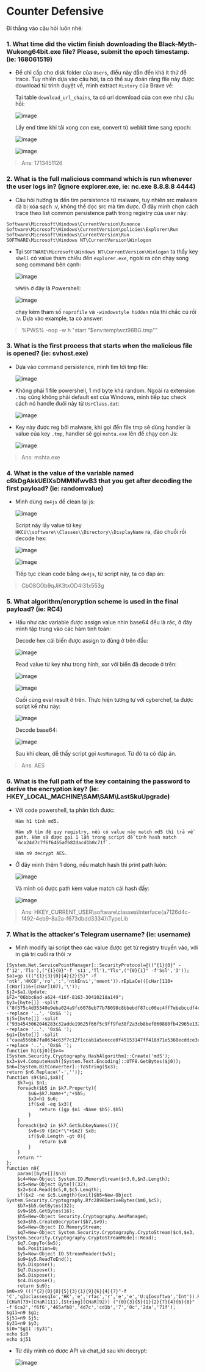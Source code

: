 # Counter Defensive

Đi thẳng vào câu hỏi luôn nhé:

### 1.  What time did the victim finish downloading the Black-Myth-Wukong64bit.exe file? Please, submit the epoch timestamp. (ie: 168061519)

+ Đề chỉ cấp cho disk folder của `Users`, điều này dẫn đến khá ít thứ để trace. Tuy nhiên dựa vào câu hỏi, ta có thể suy đoán rằng file này được download từ trình duyệt về, mình extract `History` của Brave về:

  Tại table `download_url_chains`, ta có url download của con exe như câu hỏi:

  ![image](https://github.com/NVex0/uWU/assets/113530029/203ffc36-7fd2-4337-ab46-0c83c76d5f25)

  Lấy end time khi tải xong con exe, convert từ webkit time sang epoch:

  ![image](https://github.com/NVex0/uWU/assets/113530029/70426ab4-d3a1-4ca0-9310-c38dcf0fbdcf)

  ![image](https://github.com/NVex0/uWU/assets/113530029/94e9110d-5188-431f-8d2c-5f8bb1bb2296)

> Ans: 1713451126

### 2. What is the full malicious command which is run whenever the user logs in? (ignore explorer.exe, ie: nc.exe 8.8.8.8 4444)

+ Câu hỏi hướng ta đến tìm persistence từ malware, tuy nhiên src malware đã bị xóa sạch :v, không thể đọc src mà tìm được. Ở đây mình chọn cách trace theo list common persistence path trong registry của user này:

```
Software\Microsoft\Windows\CurrentVersion\Runonce
Software\Microsoft\Windows\CurrentVersion\policies\Explorer\Run
Software\Microsoft\Windows\CurrentVersion\Run
SOFTWARE\Microsoft\Windows NT\CurrentVersion\Winlogon
```

+ Tại `SOFTWARE\Microsoft\Windows NT\CurrentVersion\Winlogon` ta thấy key `shell` có value tham chiếu đến `explorer.exe`, ngoài ra còn chạy song song command bên cạnh: 

  ![image](https://github.com/NVex0/uWU/assets/113530029/0142385e-e213-4c59-80dd-0ae74be352e3)

  `%PWS%` ở đây là Powershell:

  ![image](https://github.com/NVex0/uWU/assets/113530029/f1382282-284e-44bb-a653-9e195eab8b90)

  chạy kèm tham số `noprofile` và `-windowstyle hidden` nữa thì chắc cú rồi :v. Dựa vào example, ta có answer:

> %PWS% -nop -w h "start "$env:temp\wct98BG.tmp""

### 3. What is the first process that starts when the malicious file is opened? (ie: svhost.exe) 

+ Dựa vào command persistence, mình tìm tới tmp file:

  ![image](https://github.com/NVex0/uWU/assets/113530029/430da6a1-c283-470a-9630-a15491168179)

+ Không phải 1 file powershell, 1 mớ byte khá random. Ngoài ra extension `.tmp` cũng không phải default ext của Windows, mình tiếp tục check cách nó handle đuôi này từ `UsrClass.dat`:

  ![image](https://github.com/NVex0/uWU/assets/113530029/a15a9ba5-42a0-4023-a097-9f8e7ebcc77f)

+ Key này được reg bởi malware, khi gọi đến file tmp sẽ dùng handler là value của key `.tmp`, handler sẽ gọi `mshta.exe` lên để chạy con Js:

  ![image](https://github.com/NVex0/uWU/assets/113530029/0ee6353a-bff0-42bb-a24c-b7051ca944ab)

> Ans: mshta.exe

### 4. What is the value of the variable named **cRkDgAkkUElXsDMMNfwvB3** that you get after decoding the first payload? (ie: randomvalue)

+ Mình dùng `de4js` để clean lại js:

  ![image](https://github.com/NVex0/uWU/assets/113530029/edb620de-4749-464c-ae10-0fc3053971f0)

  Script này lấy value từ key `HKCU\\software\\Classes\\Directory\\DisplayName` ra, đảo chuỗi rồi decode hex:

  ![image](https://github.com/NVex0/uWU/assets/113530029/cc171e02-05b4-4a14-bde4-434523c76f56)

  ![image](https://github.com/NVex0/uWU/assets/113530029/aefec5fa-66e2-4812-a6ac-fbf49c9291bf)

  Tiếp tục clean code bằng `de4js`, từ script này, ta có đáp án:

> CbO8GOb9qJiK3txOD4I31x553g

### 5. What algorithm/encryption scheme is used in the final payload? (ie: RC4)

+ Hầu như các variable được assign value nhìn base64 đều là rác, ở đây mình tập trung vào các hàm tính toán:

  Decode hex cái biến được assign to đùng ở trên đầu:

  ![image](https://github.com/NVex0/uWU/assets/113530029/53b29da5-06c4-4889-807a-f4db5b89192c)

  Read value từ key như trong hình, xor với biến đã decode ở trên:

  ![image](https://github.com/NVex0/uWU/assets/113530029/71440053-c8a4-46d1-aea5-89d9c2694065)

  ![image](https://github.com/NVex0/uWU/assets/113530029/2d47bde9-a8de-4a3a-b347-f3d5896d4044)

  Cuối cùng eval result ở trên. Thực hiện tương tự với cyberchef, ta được script kế như này:

  ![image](https://github.com/NVex0/uWU/assets/113530029/a5686256-87fd-42ca-9fbc-7445988aa9a7)
  
  Decode base64:

  ![image](https://github.com/NVex0/uWU/assets/113530029/58033ced-5fdc-4c0c-9635-e0d8cca41638)

  Sau khi clean, dễ thấy script gọi `AesManaged`. Từ đó ta có đáp án.

> Ans: AES

### 6. What is the full path of the key containing the password to derive the encryption key? (ie: HKEY_LOCAL_MACHINE\SAM\SAM\LastSkuUpgrade)

+ Với code powershell, ta phân tích được:

  ```
  Hàm h1 tính md5.

  Hàm s9 tìm đệ quy registry, nếu có value nào match md5 thì trả về path. Hàm s9 được gọi 1 lần trong script để tính hash match `6ca24d7c7f6f6465afb82dacd1b0c71f`.

  Hàm n9 decrypt AES. 
  ```

+ Ở đây mình thêm 1 dòng, nếu match hash thì print path luôn:

  ![image](https://github.com/NVex0/uWU/assets/113530029/94869320-8f48-478e-ad5e-2e2f1db72ce8)

  Và mình có được path kèm value match cái hash đấy:

  ![image](https://github.com/NVex0/uWU/assets/113530029/6e8db585-ac16-46fd-8bf7-0e38aad17671)

> Ans: HKEY_CURRENT_USER\software\classes\Interface\{a7126d4c-f492-4eb9-8a2a-f673dbdd3334}\TypeLib

### 7. What is the attacker's Telegram username? (ie: username)

+ Mình modify lại script theo các value được get từ registry truyền vào, với in giá trị cuối ra thôi :v

```
[System.Net.ServicePointManager]::SecurityProtocol=@(("{1}{0}" -f'12','Tls'),("{1}{0}"-f 's11','Tl'),"Tls",("{0}{1}" -f'Ssl','3'));
$a1=gp ((("{1}{3}{0}{4}{2}{5}" -f 'ntk','HKCU','ro',':','ntkEnvi','nment')).rEpLaCe(([cHar]110+[cHar]116+[cHar]107),'\'));
$j2=$a1.Update;
$F2="06bbc6ad-a624-416f-8163-30410218a149";
$y3=[byte[]] -split ("8f575c4d35340e9eba024a9fc6078eb77b78098c8bbebdf87cc00ec4ff7ebebccdf4e76dd66209887c70c14a39808e5a8628c579595a373ce3e7e980a3f0d63065941eef41f3726f1437b55389b80117" -replace '..', '0x$& ');
$j5=[byte[]] -split ("93b4543062046283c32adde19625f66f5c9ff9fe38f2a3cb8bef060880fb42965e132de327675e0165937992ca8a0bd8" -replace '..', '0x$& ');
$g1=[byte[]] -split ("caea556bb7fa0634c63f7c12f1ccab1a5eecce0f45153147ff418d71e5360ecddce3c229b8c6ec9a92216cfff01ea63c" -replace '..', '0x$& ');
function h1($j0){$v4=[System.Security.Cryptography.HashAlgorithm]::Create('md5');
$x3=$v4.ComputeHash([System.Text.Encoding]::UTF8.GetBytes($j0));
$n6=[System.BitConverter]::ToString($x3);
return $n6.Replace('-','')};
function s9($n1,$x8){
    $k7=gi $n1;
    foreach($b5 in $k7.Property){
        $u6=$k7.Name+";"+$b5;
        $x3=h1 $u6;
        if($x8 -eq $x3){
            return ((gp $n1 -Name $b5).$b5)
        }
    }
    foreach($n2 in $k7.GetSubkeyNames()){
        $v8=s9 ($n1+"\"+$n2) $x8;
        if($v8.Length -gt 0){
            return $v8
        }
    }
    return ""
};
function n9{
    param([byte[]]$n3)
    $c4=New-Object System.IO.MemoryStream($n3,0,$n3.Length);
    $c5=New-Object Byte[](32);
    $x2=$c4.Read($c5,0,$c5.Length);
    if($x2 -ne $c5.Length){exit}$b5=New-Object System.Security.Cryptography.Rfc2898DeriveBytes($m0,$c5);
    $b7=$b5.GetBytes(32);
    $v9=$b5.GetBytes(16);
    $h5=New-Object Security.Cryptography.AesManaged;
    $e3=$h5.CreateDecryptor($b7,$v9);
    $w5=New-Object IO.MemoryStream;
    $q7=New-Object System.Security.Cryptography.CryptoStream($c4,$e3,[System.Security.Cryptography.CryptoStreamMode]::Read);
    $q7.CopyTo($w5);
    $w5.Position=0;
    $y5=New-Object IO.StreamReader($w5);
    $u9=$y5.ReadToEnd();
    $y5.Dispose();
    $q7.Dispose();
    $w5.Dispose();
    $c4.Dispose();
    return $u9};
$m0=s9 ((("{2}{0}{8}{5}{3}{1}{9}{6}{4}{7}"-f 'C','qIoclassesqIo','HK','e','rfac','r','e','e','U:qIosoftwa','Int')).REPlacE(([CHaR]113+[CHaR]73+[CHaR]111),[String][CHaR]92)) ("{0}{3}{5}{1}{2}{7}{4}{6}{8}" -f'6ca2','f6f6','465afb8','4d7c','cd1b','7','0c','2da','71f');
$g11=n9 $g1;
$j51=n9 $j5;
$y31=n9 $y3;
$i0="$g11`:$y31";
echo $i0
echo $j51
```

+ Từ đây mình có được API và chat_id sau khi decrypt:

  ![image](https://github.com/NVex0/uWU/assets/113530029/7aaa3a26-e8b8-444d-94d1-8697e5e8fa81)


  


  

  

  

  




